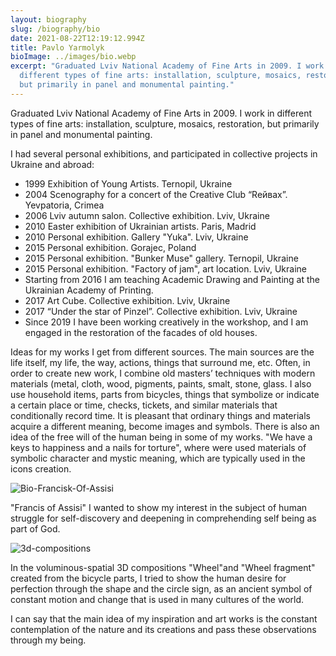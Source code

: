 ```yaml
---
layout: biography
slug: /biography/bio
date: 2021-08-22T12:19:12.994Z
title: Pavlo Yarmolyk
bioImage: ../images/bio.webp
excerpt: "Graduated Lviv National Academy of Fine Arts in 2009. I work in
  different types of fine arts: installation, sculpture, mosaics, restoration,
  but primarily in panel and monumental painting."
---
```

<p class='main-bio'>Graduated Lviv National Academy of Fine Arts in 2009. I work in different types of fine arts: installation, sculpture, mosaics, restoration, but primarily in panel and monumental painting.

I had several personal exhibitions, and participated in collective projects in Ukraine and abroad:</p>

* 1999 Exhibition of Young Artists. Ternopil, Ukraine
* 2004 Scenography for a concert of the Creative Club “Reйвax”. Yevpatoria, Crimea
* 2006 Lviv autumn salon. Collective exhibition. Lviv, Ukraine
* 2010 Easter exhibition of Ukrainian artists. Paris, Madrid
* 2010 Personal exhibition. Gallery "Yuka". Lviv, Ukraine
* 2015 Personal exhibition. Gorajec, Poland
* 2015 Personal exhibition. "Bunker Muse" gallery. Ternopil, Ukraine
* 2015 Personal exhibition. "Factory of jam", art location. Lviv, Ukraine
* Starting from 2016 I am teaching Academic Drawing and Painting at the Ukrainian Academy of Printing.
* 2017 Art Cube. Collective exhibition. Lviv, Ukraine
* 2017 “Under the star of Pinzel”. Collective exhibition. Lviv, Ukraine
* Since 2019 I have been working creatively in the workshop, and I am engaged in the restoration of the facades of old houses.

<p class='main-bio'>Ideas for my works I get from different sources. The main sources are the life itself, my life, the way, actions, things that surround me, etc. Often, in order to create new work, I combine old masters’ techniques with modern materials (metal, cloth, wood, pigments, paints, smalt, stone, glass. I also use household items, parts from bicycles, things that symbolize or indicate a certain place or time, checks, tickets, and similar materials that conditionally record time. It is pleasant that ordinary things and materials acquire a different meaning, become images and symbols. There is also an idea of the free will of the human being in some of my works. "We have a keys to happiness and a nails for torture", where were used materials of symbolic character and mystic meaning, which are typically used in the icons creation.</p>

![Bio-Francisk-Of-Assisi](../images/bio-francisk-of-assisi.webp "'Francis of Assisi'")

<span class='image-description'>"Francis of Assisi" I wanted to show my interest in the subject of human struggle for self-discovery and deepening in comprehending self being as part of God.</span>

![3d-compositions](../images/001_metal-compos_003.webp "'Wheel' and 'Wheel fragment'")

<span class='image-description'>In the voluminous-spatial 3D compositions "Wheel"and "Wheel fragment" created from the bicycle parts, I tried to show the human desire for perfection through the shape and the circle sign, as an ancient symbol of constant motion and change that is used in many cultures of the world.</span>

<p class='main-bio'>I can say that the main idea of my inspiration and art works is the constant contemplation of the nature and its creations and pass these observations through my being.</p>